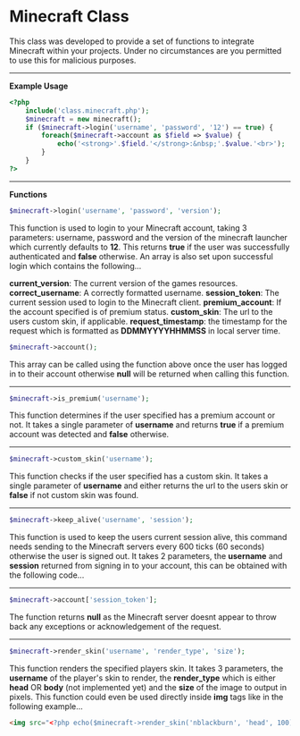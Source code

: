 # Minecraft Class

This class was developed to provide a set of functions to integrate Minecraft within your projects. Under no circumstances
are you permitted to use this for malicious purposes.

---

**Example Usage**

```php
<?php
    include('class.minecraft.php');
    $minecraft = new minecraft();
    if ($minecraft->login('username', 'password', '12') == true) {
        foreach($minecraft->account as $field => $value) {
            echo('<strong>'.$field.'</strong>:&nbsp;'.$value.'<br>');
        }
    }
?>
```

---

**Functions**

```php
$minecraft->login('username', 'password', 'version');
```

This function is used to login to your Minecraft account, taking 3 parameters: username, password and the version of the minecraft
launcher which currently defaults to **12**. This returns **true** if the user was successfully authenticated and **false**
otherwise. An array is also set upon successful login which contains the following...

**current_version**: The current version of the games resources.
**correct_username**: A correctly formatted username.
**session_token**: The current session used to login to the Minecraft client.
**premium_account**: If the account specified is of premium status.
**custom_skin**: The url to the users custom skin, if applicable.
**request_timestamp**: the timestamp for the request which is formatted as **DDMMYYYYHHMMSS** in local server time.

```php
$minecraft->account();
```

This array can be called using the function above once the user has logged in to their account otherwise **null** will be returned
when calling this function.

---

```php
$minecraft->is_premium('username');
```

This function determines if the user specified has a premium account or not. It takes a single parameter of **username** and
returns **true** if a premium account was detected and **false** otherwise.

---

```php
$minecraft->custom_skin('username');
```

This function checks if the user specified has a custom skin. It takes a single parameter of **username** and either returns
the url to the users skin or **false** if not custom skin was found.

---

```php
$minecraft->keep_alive('username', 'session');
```

This function is used to keep the users current session alive, this command needs sending to the Minecraft servers every 600
ticks (60 seconds) otherwise the user is signed out. It takes 2 parameters, the **username** and **session** returned from signing
in to your account, this can be obtained with the following code...

---

```php
$minecraft->account['session_token'];
```

The function returns **null** as the Minecraft server doesnt appear to throw back any exceptions or acknowledgement of the request.

---

```php
$minecraft->render_skin('username', 'render_type', 'size');
```

This function renders the specified players skin. It takes 3 parameters, the **username** of the player's skin to render, the **render_type** which
is either **head** OR **body** (not implemented yet) and the **size** of the image to output in pixels. This function could even be used directly inside
**img** tags like in the following example...

```html
<img src="<?php echo($minecraft->render_skin('nblackburn', 'head', 100));?>" width="100" height="100">
```